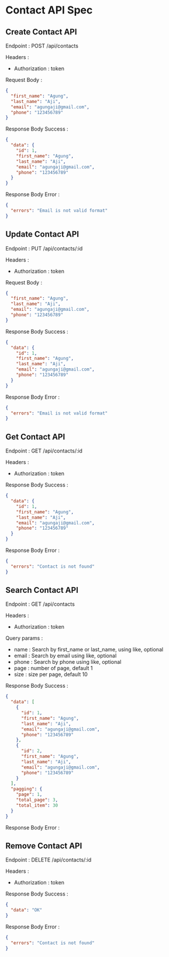 # Contact API Spec

## Create Contact API

Endpoint : POST /api/contacts

Headers :

- Authorization : token

Request Body :

```json
{
  "first_name": "Agung",
  "last_name": "Aji",
  "email": "agungaji@gmail.com",
  "phone": "123456789"
}
```

Response Body Success :

```json
{
  "data": {
    "id": 1,
    "first_name": "Agung",
    "last_name": "Aji",
    "email": "agungaji@gmail.com",
    "phone": "123456789"
  }
}
```

Response Body Error :

```json
{
  "errors": "Email is not valid format"
}
```

## Update Contact API

Endpoint : PUT /api/contacts/:id

Headers :

- Authorization : token

Request Body :

```json
{
  "first_name": "Agung",
  "last_name": "Aji",
  "email": "agungaji@gmail.com",
  "phone": "123456789"
}
```

Response Body Success :

```json
{
  "data": {
    "id": 1,
    "first_name": "Agung",
    "last_name": "Aji",
    "email": "agungaji@gmail.com",
    "phone": "123456789"
  }
}
```

Response Body Error :

```json
{
  "errors": "Email is not valid format"
}
```

## Get Contact API

Endpoint : GET /api/contacts/:id

Headers :

- Authorization : token

Response Body Success :

```json
{
  "data": {
    "id": 1,
    "first_name": "Agung",
    "last_name": "Aji",
    "email": "agungaji@gmail.com",
    "phone": "123456789"
  }
}
```

Response Body Error :

```json
{
  "errors": "Contact is not found"
}
```

## Search Contact API

Endpoint : GET /api/contacts

Headers :

- Authorization : token

Query params :

- name : Search by first_name or last_name, using like, optional
- email : Search by email using like, optional
- phone : Search by phone using like, optional
- page : number of page, default 1
- size : size per page, default 10

Response Body Success :

```json
{
  "data": [
    {
      "id": 1,
      "first_name": "Agung",
      "last_name": "Aji",
      "email": "agungaji@gmail.com",
      "phone": "123456789"
    },
    {
      "id": 2,
      "first_name": "Agung",
      "last_name": "Aji",
      "email": "agungaji@gmail.com",
      "phone": "123456789"
    }
  ],
  "pagging": {
    "page": 1,
    "total_page": 3,
    "total_item": 30
  }
}
```

Response Body Error :

## Remove Contact API

Endpoint : DELETE /api/contacts/:id

Headers :

- Authorization : token

Response Body Success :

```json
{
  "data": "OK"
}
```

Response Body Error :

```json
{
  "errors": "Contact is not found"
}
```
